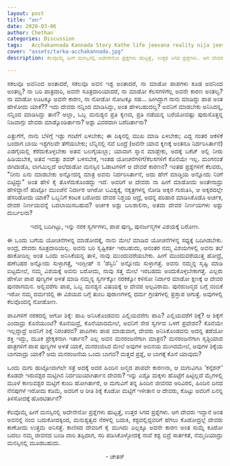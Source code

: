 ```yaml
---
layout: post
title: "ತರ್ಕ"
date: 2020-03-06
author: Chethan
categories: Discussion
tags:	Acchakannada Kannada Story Kathe life jeevana reality nija jeevana tarka prashegalu questions heaven earth vidhi
cover: "assets/tarka-acchakannada.jpg"
description: ಕೆಲವೊಮ್ಮೆ ‌ಹೀಗೆ ಮನಸ್ಸಿನಲ್ಲಿ ಅದೇನೇನೋ ಪ್ರಶ್ನೆಗಳು ಹುಟ್ಟತ್ತೆ, ಉತ್ತರ ಸಿಗದ ಪ್ರಶ್ನೆಗಳು. ಆಗ ದೇವರು ಇದ್ದಾನೆ ಅಂತ ಅವನನ್ನೆ ನಂಬಿ ಬದುಕೋದಕ್ಕಿಂದ, ಮನುಶ್ಯತ್ವದ ನೆರಳಲ್ಲಿ ಬದುಕಿ, ಕಶ್ಟದಲ್ಲಿದ್ದವರಿಗೆ ಹೆಗಲು ಕೊಡೋದ್ರಲ್ಲೆ ದೇವರು ಕಾಣೋದು ಉತ್ತಮ ಅನಿಸತ್ತೆ.

---
```


<p align ="justify">ಸಕಲವೂ ಅವನಿಂದ ಅಂತಾದರೆ, ಸಕಲವೂ ಅವನ ಇಶ್ಟ ಅಂತಾದರೆ, ನಾ ಮಾಡೋ ಪಾಪಗಳು ಕೂಡ ಅವನಿಂದ ಅಂತಲ್ವ? ನಾ ಬರಿ ಪಾತ್ರದಾರಿ, ಅವನೇ ಸೂತ್ರದಾರಿಯಾದರೆ, ನಾ ಮಾಡೋ ಕೆಲಸಗಳಿಗೆಲ್ಲ ಅವನೇ ಕಾರಣ ಅಂತಲ್ವ? ನಾ ಮಾಡೋ ಊಟಕ್ಕೂ ಅವನೇ ಕಾರಣ, ನಾ ನೋಡೋ ನೋಟಕ್ಕೂ ಸಹ... ಹೀಗಿದ್ದಾಗ ನಾನು ಮಾಡಿದ್ದು ಪಾಪ ಅಂತ ಹೇಳೋದು ಯಾಕೆ?? ಇದು ದೇವರು ನನ್ನಿಂದ ಮಾಡಿಸಿದ್ದು, ಅಂತ ಹೇಳಬಹುದಲ್ವ? ಅವನಿಗೆ ಮಾಡಬೇಕು ಅನಿಸಿದನ್ನ, ನನ್ನಿಂದ ಮಾಡಿಸಿದ್ದು ತಾನೆ? ಅಲ್ಲಾ, ಒಬ್ಬ ಮನುಶ್ಯನ ಪ್ರತಿ ಕ್ಶಣದ, ಪ್ರತಿ ನಡೆಯನ್ನ ಬರೆಯೋವಷ್ಟು ಪುರುಸೊತ್ತನ್ನ ನಿಜವಾಗ್ಲು ದೇವರು ಮಾಡ್ಕೊಂಡಿರ್ತಾನಾ? ಅಶ್ಟು ವಿವರವಾಗಿ ಬರೆದಿರ್ತಾನಾ? </p><!--more-->

<p align ="justify">ಎತ್ತುಗೆಗೆ, ನಾನು ಬೆಳಿಗ್ಗೆ ಇಶ್ಟು ಗಂಟೆಗೆ ಏಳಬೇಕು; ಈ ದಿಕ್ಕಿನಲ್ಲಿ ಮುಖ ಮಾಡಿ ಏಳಬೇಕು; ಎದ್ದ ನಂತರ ಆಕಳಿಕೆ ಬಂದಾಗ ಬಾಯಿ ಇಶ್ಟಗಲವೇ ತೆಗೆಯಬೇಕು; ಬೆನ್ನಿನಲ್ಲಿ ನವೆ ಬಂದ್ರೆ (ಅವನೇ ಯಾವ ಕ್ಶಣಕ್ಕೆ ಅಂತನೂ ನಿರ್ದರಿಸಿರ್ತಾನೆ) ಎಡಗೈಯಲ್ಲಿ ಕೆರೆದುಕೊಳ್ಳಬೇಕಾ ಅತವ ಬಲಗೈಯಲ್ಲಾ; ಯಾವಾಗ ಸ್ನಾನ ಮಾಡ್ಬೇಕು, ಅದಕ್ಕೆ ಬಕೆಟ್ ಅಲ್ಲಿ ನೀರು ಹಿಡಿಯಬೇಕ, ಅತವ ಇವತ್ತು ಶವರ್ ಬಳಸಬೇಕ, ಇಂತಹ ಯೋಚನೆಗಳಿಗೆ/ಕೆಲಸಗಳಿಗೆ ಕೊನೆಯೇ ಇಲ್ಲ. ಮಂಗನಂತೆ ಜಿಗಿದಾಡೊ, ಲಾಗಮಿಲ್ಲದೆ ಅಲೆದಾಡೋ ಮನಸ್ಸಿನ ಓಡಾಟಗಳಿಗೆ ಆ ದೇವರೆ ಕಾರಣನ? ಇಂತಹ ಪ್ರಶ್ನೆಗಳಿಗೆ ಕೆಲವರು, "ನೀನು ಏನು ಮಾಡಬೇಕು ಅನ್ನೋದನ್ನ ಮಾತ್ರ ಅವನು ನಿರ್ದರಿಸಿರ್ತಾನೆ, ಅದು ಹೇಗೆ ಮಾಡ್ತಿಯ ಅನ್ನೋದು ನಿಂಗೆ ಬಿಟ್ಟಿದ್ದು" ಅಂತ ಹೇಳಿ ಕೈ ತೊಳೆದುಕೊಂಡದ್ದು ಇದೆ. ಅವರಿಗೆ ಆ ದೇವರು ನಾ ಹೀಗೆ ಮಾಡೋದು ಅಂತೇನಾದ್ರು ಹೇಳಿದ್ದಾನ! ಹುಟ್ಟೋ ಮುಂಚೆನೆ ನಿರ್ದಾರ ಆಗಿರೋ ಬವಿಶ್ಯಕ್ಕೆ, ನಕ್ಶತ್ರಗಳನ್ನ ನೋಡಿ ಅಕ್ಶರ ಗುರುತಿಸಿ, ಆ ಅಕ್ಶರದಲ್ಲೇ ಹೆಸರಿಡೋದು ಯಾಕೆ? ಒಬ್ಬನಿಗೆ ಕಂಟಕ ಬರೋದು ದೇವರ ನಿಶ್ಚಯ ಆದ್ರೆ, ಅದನ್ನ ಪರಿಹಾರ ಮಾಡಿಸಿಕೊಡೊ ಅರ್ಚಕ, ದೇವರ ನಿರ್ಣಯವನ್ನೆ ಬದಲಾಯಿಸಬಹುದ? ಅರ್ಚಕ ಅಶ್ಟು ಬಲಶಾಲಿನಾ, ಅತವಾ ದೇವರ ನಿರ್ಣಯಗಳು ಅಶ್ಟು ದುರ್ಬಲನಾ?</p>

<p align ="center">ಇದನ್ನ ಬದಿಗಿಟ್ಟು, ಇನ್ನು ನರಕ ಸ್ವರ್ಗಗಳು, ಪಾಪ ಪುಣ್ಯ, ಪುನರ್ಜನ್ಮಗಳ ವಿಶಯಕ್ಕೆ ಬರೋಣ.</p>

<p align ="justify">ಈ ಒಂದು ಬಗೆಯ ಯೋಚನೆಗಳನ್ನ ಮಾಡೋದಕ್ಕೆ, ನಾನು ಮೇಲೆ ಮಾಡಿದ ಯೋಚನೆಗಳನ್ನ ಸಧ್ಯಕ್ಕೆ ಬದಿಗಿಡಬೇಕು. ಅಂದ್ರೆ, ದೇವರು ಸೂತ್ರದಾರಿಯಲ್ಲ. ಅವನು ಬರಿ ಸೃಷ್ಟಿಕರ್ತ ಇರಬಹುದು, ಆನಂತರ ನಮ್ಮ ವಿಶಯಗಳಲ್ಲಿ ಅವನು ತಲೆ ಹಾಕೋದಿಲ್ಲ ಅಂತ ಒಂದು ಅನಿಸಿಕೆಯನ್ನ ತಾಳಿ, ನಾವು ಮುಂದುವರೆಯಬೇಕು. ಹೀಗೆ ಮುಂದುವರೆಯುತ್ತ ಹೋದ್ರೆ, ಹಣೆಬಹರ ಅನ್ನೋದು ಸುಳ್ಳಾಗತ್ತೆ, ಇಂಗ್ಲೀಷ್ ನ ‘ಡೆಸ್ಟಿನಿ’ ಅನ್ನೋದು ಸುಳ್ಳಾಗತ್ತೆ. ಅವನು ನಮ್ಮನ್ನ ಸೃಷ್ಟಿ ಮಾಡಿ ಬಿಟ್ಟಮೇಲೆ, ನಮ್ಮ ವಿಶಯಕ್ಕೆ ಅವನು ಬರೋದು, ನಾವು ಸತ್ತ ಮೇಲೆ ಇರಬಹದು ಅಂದುಕೊಳ್ಳಬೇಕಾಗತ್ತೆ. ಎಲ್ಲರು ಹೇಳೋ ಪಾಪ ಪುಣ್ಯಗಳ ಅಳತೆ ಮಾಡಿ ನಮ್ಮನ್ನ ಸ್ವರ್ಗಕ್ಕೋ ನರಕಕ್ಕೋ ಕಳಿಸೋ ನಿರ್ದಾರ ಮಾಡೋ ಕ್ಷಣಕ್ಕೆ ಆ ದೇವರ ಪುನರಾಗಮನ. ಅಲ್ಲಿವರೆಗು ಪಾಪ, ಒಬ್ಬ ಮನಶ್ಯನ ವಿಷಯಕ್ಕೆ ಆ ದೇವರ ಅಲ್ಪವಿರಾಮ. ಪುನರುಜನ್ಮದ ಬಗ್ಗೆ ನಂಬಿಕೆ ಇರೋ ನಮ್ಮ ದರ್ಮದಲ್ಲಿ ಈ ವಿಶಯದ ಬಗ್ಗೆ ತುಂಬ ಪುರಾಣಗಳಲ್ಲಿ ಧರ್ಮ ಗ್ರಂತಗಳಲ್ಲಿ ಪ್ರಸ್ತಾಪ ಆಗುತ್ತೆ. ಅವುಗಳಲ್ಲಿ ಕೆಲವೊಂದನ್ನ ನೋಡೋಣ.</p>

<p align ="justify">ಪಾಪಿಗಳಿಗೆ ನರಕದಲ್ಲಿ ಆಗೋ ಶಿಕ್ಶೆ: ಪಾಪಿ ಅನಿಸಿಕೊಂಡವನು ಎಲ್ಲಿಯವರೆಗು ಪಾಪಿ? ಎಲ್ಲಿಯವರೆಗೆ ಶಿಕ್ಶೆ? ಆ ಶಿಕ್ಶೆಗೆ ಎಂದಾದ್ರು ಕೊನೆಯುಂಟೆ? ಕೊನೆಯಿದ್ರೆ, ಕೊನೆಯಾದಮೇಲೆ, ಅವನಿಗೆ ನೇರ ಸ್ವರ್ಗದ ಒಳಗೆ ಪ್ರವೇಶನ? ಕೊನೆಯೇ ಇಲ್ಲದ್ದಾದ್ರೆ ಅವನಿಗೆ ಶಿಕ್ಶೆ ನಿರಂತರವ? ಪಾಪಿಗಳು ಪಾಪ ಮಾಡುವಾಗ, ದೇವರು ಅನಿಸಿಕೊಂಡವನು ಅದನ್ನ ತಡೆಯೋ ಶಕ್ತಿ ಇದ್ದು, ಮೂಕ ಪ್ರೇಕ್ಶಕನಾಗಿ ಇರ್ತಾನ? ಎಲ್ಲ ಅವನ ಮನರಂಜನೆಗಾಗಿ ಮಾತ್ರನ? ಮನರಂಜನೆಗಾಗಿ ಸೃಶ್ಟಿಯಾದ ಪಾತ್ರಗಳಿಗೆ ಪಾಪ‌ ಪುಣ್ಯಗಳ ಅಳತೆ ಯಾಕೆ, ಮನರಂಜಿಸಿದ ಮೇಲೆ ಅವುಗಳ ಅಬಿನಯ ಮುಗಿದಮೇಲೆ, ಅವುಗಳ ಶಿಕ್ಶೆಯ ಬಾಗವಾದ್ರು ಯಾಕೆ? ಅದು ಮನರಂಜನೆಯ ಒಂದು ಬಾಗವ? ಮತ್ತದೆ ಪ್ರಶ್ನೆ, ಆ ಬಾಗಕ್ಕೆ ಕೊನೆ ಯಾವುದು?</p>

<p align ="justify">ಒಂದು ಮಗು‌ ಹುಟ್ಟೋವಾಗಲೇ ಸತ್ರೆ ಅದಕ್ಕೆ ಅದರ ಹಿಂದಿನ ಜನ್ಮದ ಪಾಪವೇ ಕಾರಣನಾ, ಆ ಮಗುವಿಗೂ ‘ಕನ್ಸೆಶನ್’ ಕೊಡದೇ ಇರುವಶ್ಟರ ಮಟ್ಟಿಗಿನ ನಿರ್ದಯಿಯಾಗಿರ್ತಾನ ದೇವರು? ಇನ್ನು ಎಶ್ಟೊ ಮಕ್ಕಳು ಹೊಟ್ಟೆಗೆ ಹಿಟ್ಟಿಲ್ಲದೆ ಮೈಗಳಲ್ಲಿ ಮೂಳೆ ಕಾಣುವಶ್ಟರ ಮಟ್ಟಿಗೆ ಕುಂದಿ ಹೋಗಿರ್ತಾರೆ, ಆ ಮಗುವಿಗೆ ತನ್ನ ಹಿಂದಿನ ಜೀವನದ ಅರಿವಿರಲಿ, ಹಿಂದಿನ ದಿನದ ನೆನಪುಗಳೆ ಇರೋದು ಕಡಿಮೆ, ಅವರಿಗೆ ಆ ರೀತಿ ಶಿಕ್ಶೆ ಕೊಡೋ ಮಟ್ಟಿಗೆ ಇಳೀತಾನ ಆ ದೇವರು, ಕೊಟ್ಟು ಅವರಿಗೆ ಏನನ್ನ ತಿಳಿಸೋದಕ್ಕೆ ಹೊರಟಿರ್ತಾನೆ?</p>

<p align ="justify">ಕೆಲವೊಮ್ಮೆ ‌ಹೀಗೆ ಮನಸ್ಸಿನಲ್ಲಿ ಅದೇನೇನೋ ಪ್ರಶ್ನೆಗಳು ಹುಟ್ಟತ್ತೆ, ಉತ್ತರ ಸಿಗದ ಪ್ರಶ್ನೆಗಳು. ಆಗ ದೇವರು ಇದ್ದಾನೆ ಅಂತ ಅವನನ್ನೆ ನಂಬಿ ಬದುಕೋದಕ್ಕಿಂದ, ಮನುಶ್ಯತ್ವದ ನೆರಳಲ್ಲಿ ಬದುಕಿ, ಕಶ್ಟದಲ್ಲಿದ್ದವರಿಗೆ ಹೆಗಲು ಕೊಡೋದ್ರಲ್ಲೆ ದೇವರು ಕಾಣೋದು ಉತ್ತಮ ಅನಿಸತ್ತೆ. ಕಾಣಿಸದ ದೇವರಿಗೆ ಕೈ ಮುಗಿದು ಎಲ್ಲಕ್ಕೂ ಅವನೇ ಕಾರಣ ಅಂತ ಸುಮ್ನೆ ಕೂರೋ ಬದಲು ನಮ್ಮ ಜೀವನದ ಬಂಡಿ ದಾರಿ ತಪ್ಪಿದಾಗ, ಸರಿ ಪಡಿಸಿಕೊಳ್ಳೋದಕ್ಕೆ ನಾವೆ ಕಶ್ಟ ಬಿದ್ರೆ  ಸಾರ್ತಕತೆ, ನೆಮ್ಮದಿಯಾದ್ರು ಮನಸ್ಸಿನಲ್ಲಿ ಮೂಡಬಹುದು.</p>

<p align ="center">- ಚೇತನ್</p>

